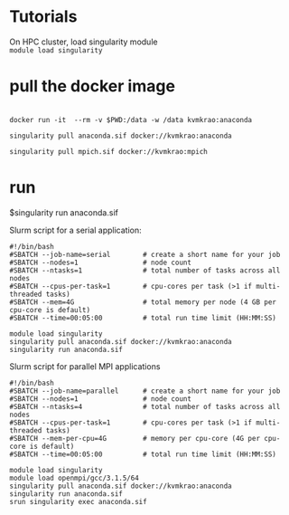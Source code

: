 # Tutorials

On HPC cluster, load singularity module 
\
`module load singularity `

# pull the docker image 

\
`docker run -it  --rm -v $PWD:/data -w /data kvmkrao:anaconda `


`singularity pull anaconda.sif docker://kvmkrao:anaconda `


`singularity pull mpich.sif docker://kvmkrao:mpich `
 


# run 
$singularity run anaconda.sif

Slurm script for a serial application:
```
#!/bin/bash
#SBATCH --job-name=serial        # create a short name for your job
#SBATCH --nodes=1                # node count
#SBATCH --ntasks=1               # total number of tasks across all nodes
#SBATCH --cpus-per-task=1        # cpu-cores per task (>1 if multi-threaded tasks)
#SBATCH --mem=4G                 # total memory per node (4 GB per cpu-core is default)
#SBATCH --time=00:05:00          # total run time limit (HH:MM:SS)

module load singularity
singularity pull anaconda.sif docker://kvmkrao:anaconda
singularity run anaconda.sif
```

Slurm script for parallel MPI applications 
```
#!/bin/bash
#SBATCH --job-name=parallel      # create a short name for your job
#SBATCH --nodes=1                # node count
#SBATCH --ntasks=4               # total number of tasks across all nodes
#SBATCH --cpus-per-task=1        # cpu-cores per task (>1 if multi-threaded tasks)
#SBATCH --mem-per-cpu=4G         # memory per cpu-core (4G per cpu-core is default)
#SBATCH --time=00:05:00          # total run time limit (HH:MM:SS)

module load singularity
module load openmpi/gcc/3.1.5/64
singularity pull anaconda.sif docker://kvmkrao:anaconda
singularity run anaconda.sif
srun singularity exec anaconda.sif
```
